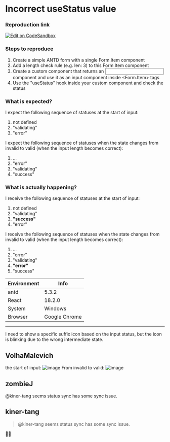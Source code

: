 # Incorrect useStatus value

### Reproduction link

[![Edit on CodeSandbox](https://codesandbox.io/static/img/play-codesandbox.svg)](https://codesandbox.io/s/antd-reproduction-template-forked-for-usestatus-hook-rb3z5p?file=/index.js)

### Steps to reproduce

1. Create a simple ANTD form with a single Form.Item component
2. Add a length check rule (e.g. len: 3) to this Form.Item component
3. Create a custom component that returns an <Input/> component and use it as an input component inside <Form.Item> tags
4. Use the "useStatus" hook inside your custom component and check the status

### What is expected?

I expect the following sequence of statuses at the start of input:

1. not defined
2. "validating"
3. "error"

I expect the following sequence of statuses when the state changes from invalid to valid (when the input length becomes correct):

1. ...
2. "error"
3. "validating"
4. "success"

### What is actually happening?

I receive the following sequence of statuses at the start of input:

1. not defined
2. "validating"
3. **"success"**
4. "error"

I receive the following sequence of statuses when the state changes from invalid to valid (when the input length becomes correct):

1. ...
2. "error"
3. "validating"
4. **"error"**
5. "success"

| Environment | Info          |
| ----------- | ------------- |
| antd        | 5.3.2         |
| React       | 18.2.0        |
| System      | Windows       |
| Browser     | Google Chrome |

---

I need to show a specific suffix icon based on the input status, but the icon is blinking due to the wrong intermediate state.

<!-- generated by ant-design-issue-helper. DO NOT REMOVE -->

## VolhaMalevich

the start of input:
![image](https://user-images.githubusercontent.com/83364258/226690075-12e666b9-661c-4ff2-871a-5591da5ea444.png)
From invalid to valid:
![image](https://user-images.githubusercontent.com/83364258/226690361-9b38a7d3-1f48-4401-a0a2-b7dd142b174a.png)

## zombieJ

@kiner-tang seems status sync has some sync issue.

## kiner-tang

> @kiner-tang seems status sync has some sync issue.

👌🏻
